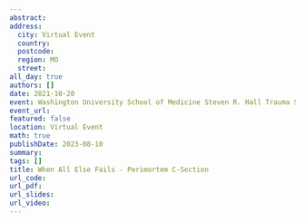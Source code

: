 ```yaml
---
abstract: 
address:
  city: Virtual Event
  country:
  postcode: 
  region: MO
  street: 
all_day: true
authors: []
date: 2021-10-20
event: Washington University School of Medicine Steven R. Hall Trauma Symposium
event_url: 
featured: false
location: Virtual Event
math: true
publishDate: 2023-08-10
summary: 
tags: []
title: When All Else Fails - Perimortem C-Section
url_code: 
url_pdf: 
url_slides: 
url_video: 
---
```

